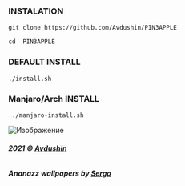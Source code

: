 ### INSTALATION 

` git clone https://github.com/Avdushin/PIN3APPLE `
 
` cd  PIN3APPLE `
 
### DEFAULT INSTALL 

` ./install.sh `

### Manjaro/Arch INSTALL 

` ./manjaro-install.sh`

![Изображение](https://cdn.discordapp.com/attachments/650681889308278785/900871191198310440/unknown.png)


###### **2021 © [Avdushin](https://github.com/Avdushin)**

###### **Ananazz wallpapers by [Sergo](https://vk.com/s.sm1rn0f)**
